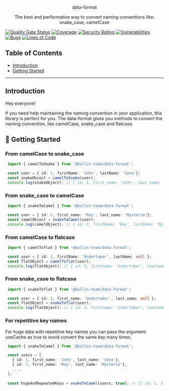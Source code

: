 <p align="center">
  data-format
</p>
<p align="center">The best and performative way to convert naming conventions like: snake_case, camelCase</p>


[![Quality Gate Status](https://sonarcloud.io/api/project_badges/measure?project=ballin-team_data-format&metric=alert_status)](https://sonarcloud.io/summary/new_code?id=ballin-team_data-format)
[![Coverage](https://sonarcloud.io/api/project_badges/measure?project=ballin-team_data-format&metric=coverage)](https://sonarcloud.io/summary/new_code?id=ballin-team_data-format)
[![Security Rating](https://sonarcloud.io/api/project_badges/measure?project=ballin-team_data-format&metric=security_rating)](https://sonarcloud.io/summary/new_code?id=ballin-team_data-format)
[![Vulnerabilities](https://sonarcloud.io/api/project_badges/measure?project=ballin-team_data-format&metric=vulnerabilities)](https://sonarcloud.io/summary/new_code?id=ballin-team_data-format)
[![Bugs](https://sonarcloud.io/api/project_badges/measure?project=ballin-team_data-format&metric=bugs)](https://sonarcloud.io/summary/new_code?id=ballin-team_data-format)
[![Lines of Code](https://sonarcloud.io/api/project_badges/measure?project=ballin-team_data-format&metric=ncloc)](https://sonarcloud.io/summary/new_code?id=ballin-team_data-format)

## **Table of Contents**

* [Introduction](#Introduction)
* [Getting Started](#-getting-started)

---

## **Introduction**
Hey everyone!

If you need help maintaining the naming convention in your application, this library is perfect for you.
The data-format gives you methods to convert the naming convention, like camelCase, snake_case and flatcase.

## 🧗 **Getting Started**

### From camelCase to snake_case
   ```typescript
    import { camelToSnake } from '@ballin-team/data-format';

    const user = { id: 1, firstName: 'John', lastName: 'Cena'};
    const snakeObject = camelToSnake(user);
    console.log(snakeObject); // { id: 1, first_name: 'John', last_name: 'Cena'}
   ```

### From snake_case to camelCase
   ```typescript
    import { snakeToCamel } from '@ballin-team/data-format';

    const user = { id: 2, first_name: 'Rey', last_name: 'Mysterio'};
    const camelObject = snakeToCamel(user);
    console.log(camelObject); // { id: 2, firstName: 'Rey', lastName: 'Mysterio'}
   ```
### From camelCase to flatcase
   ```typescript
    import { camelToflat } from '@ballin-team/data-format';

    const user = { id: 3, firstName: 'Undertaker', lastName: null };
    const flatObject = camelToflat(user);
    console.log(flatObject); // { id: 3, firstname: 'Undertaker', lastname: null }
   ```
### From snake_case to flatcase
   ```typescript
    import { snakeToflat } from '@ballin-team/data-format';

    const user = { id: 3, first_name: 'Undertaker', last_name: null };
    const flatObject = snakeToflat(user);
    console.log(flatObject); // { id: 3, firstname: 'Undertaker', lastname: null }
   ```
### For repetitive key names
For huge data with repetitive key names you can pass the argument useCache as true to avoid convert the same key many times.
   ```typescript
    import { snakeToCamel } from '@ballin-team/data-format';

    const users = [
      { id: 1, first_name: 'John', last_name: 'Cena'},
      { id: 2, first_name: 'Rey', last_name: 'Mysterio'},
      ...,
    ];
    
    const hugeAndRepeatedKeys = snakeToCamel(users, true); // [{ id: 1, firstName: 'John', lastName: 'Cena'}, { id: 2, firstName: 'Rey', lastName: 'Mysterio'}, ...]
   ```
